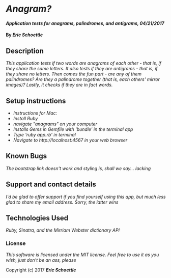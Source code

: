 # _Anagram?_

#### _Application tests for anagrams, palindromes, and antigrams, 04/21/2017_

#### By _**Eric Schoettle**_

## Description

_This application tests if two words are anagrams of each other - that is, if they share the same letters. It also tests if they are antigrams - that is, if they share no letters. Then comes the fun part - are any of them palindromes? Are they a palindrome together (that is, each others' mirror images)? Lastly, it checks if they are in fact words._

## Setup instructions

* _Instructions for Mac:_
* _Install Ruby_
* _navigate "anagrams" on your computer_
* _Installs Gems in Gemfile with 'bundle' in the terminal app_
* _Type 'ruby app.rb' in terminal_
* _Navigate to http://localhost:4567 in your web browser_


## Known Bugs

_The bootstrap link doesn't work and styling is, shall we say... lacking_

## Support and contact details

_I'd be glad to offer support if you find yourself using this app, but much less glad to share my email address. Sorry, the latter wins_

## Technologies Used

_Ruby, Sinatra, and the Mirriam Webster dictionary API_

### License

*This software is licensed under the MIT license. Feel free to use it as you wish, just don't be an ass, please*

Copyright (c) 2017 **_Eric Schoettle_**
